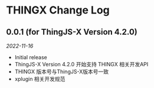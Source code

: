 # THINGX Change Log


## 0.0.1 (for ThingJS-X Version 4.2.0)

*2022-11-16*

- Initial release
- ThingJS-X Version 4.2.0 开始支持 THINGX 相关开发API
- THINGX 版本号与ThingJS-X版本号一致
- xplugin 相关开发规范